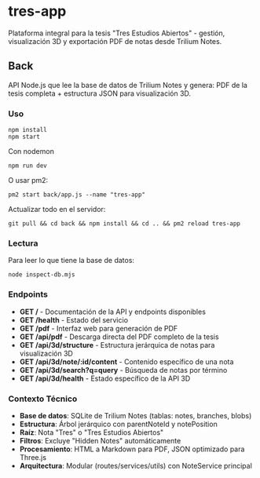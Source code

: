 # tres-app

Plataforma integral para la tesis "Tres Estudios Abiertos" - gestión, visualización 3D y exportación PDF de notas desde Trilium Notes.

## Back

API Node.js que lee la base de datos de Trilium Notes y genera: PDF de la tesis completa + estructura JSON para visualización 3D.

### Uso

```
npm install
npm start
```

Con nodemon

```
npm run dev
```

O usar pm2:

```
pm2 start back/app.js --name "tres-app" 
```

Actualizar todo en el servidor: 

```
git pull && cd back && npm install && cd .. && pm2 reload tres-app
```

### Lectura

Para leer lo que tiene la base de datos: 

```
node inspect-db.mjs
```

### Endpoints

- **GET /** - Documentación de la API y endpoints disponibles
- **GET /health** - Estado del servicio
- **GET /pdf** - Interfaz web para generación de PDF
- **GET /api/pdf** - Descarga directa del PDF completo de la tesis
- **GET /api/3d/structure** - Estructura jerárquica de notas para visualización 3D
- **GET /api/3d/note/:id/content** - Contenido específico de una nota
- **GET /api/3d/search?q=query** - Búsqueda de notas por término
- **GET /api/3d/health** - Estado específico de la API 3D

### Contexto Técnico

- **Base de datos**: SQLite de Trilium Notes (tablas: notes, branches, blobs)
- **Estructura**: Árbol jerárquico con parentNoteId y notePosition
- **Raíz**: Nota "Tres" o "Tres Estudios Abiertos"
- **Filtros**: Excluye "Hidden Notes" automáticamente
- **Procesamiento**: HTML a Markdown para PDF, JSON optimizado para Three.js
- **Arquitectura**: Modular (routes/services/utils) con NoteService principal